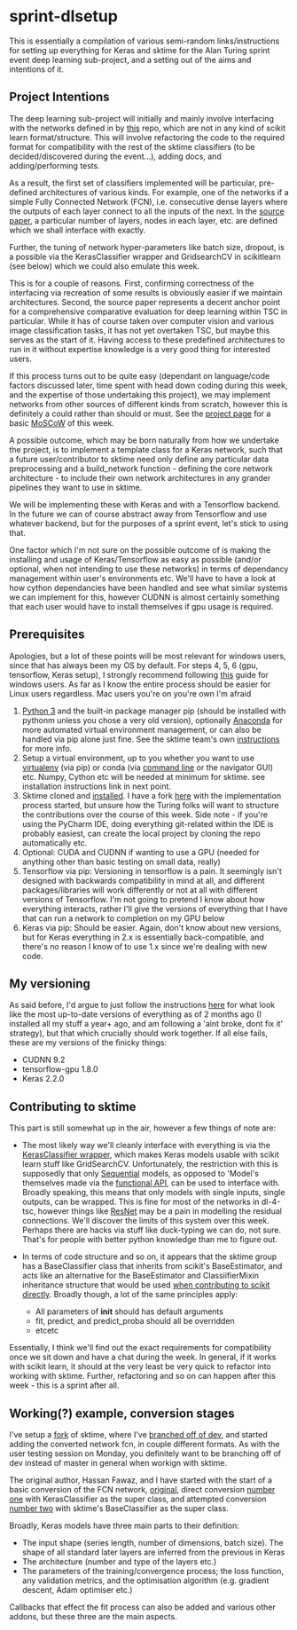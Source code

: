 # sprint-dlsetup
This is essentially a compilation of various semi-random links/instructions for setting up everything for Keras and sktime for the Alan Turing sprint event deep learning sub-project, and a setting out of the aims and intentions of it. 

## Project Intentions

The deep learning sub-project will initially and mainly involve interfacing with the networks defined in by [this](https://github.com/hfawaz/dl-4-tsc) repo, which are not in any kind of scikit learn format/structure. This will involve refactoring the code to the required format for compatibility with the rest of the sktime classifiers (to be decided/discovered during the event...), adding docs, and adding/performing tests. 

As a result, the first set of classifiers implemented will be particular, pre-defined architectures of various kinds. For example, one of the networks if a simple Fully Connected Network (FCN), i.e. consecutive dense layers where the outputs of each layer connect to all the inputs of the next. In the [source paper](https://link.springer.com/article/10.1007%2Fs10618-019-00619-1), a particular number of layers, nodes in each layer, etc. are defined which we shall interface with exactly. 

Further, the tuning of network hyper-parameters like batch size, dropout, is a possible via the KerasClassifier wrapper and GridsearchCV in scikitlearn (see below) which we could also emulate this week. 

This is for a couple of reasons. First, confirming correctness of the interfacing via recreation of some results is obviously easier if we maintain architectures. Second, the source paper represents a decent anchor point for a comprehensive comparative evaluation for deep learning within TSC in particular. While it has of course taken over computer vision and various image classification tasks, it has not yet overtaken TSC, but maybe this serves as the start of it. Having access to these predefined architectures to run in it without expertise knowledge is a very good thing for interested users. 

If this process turns out to be quite easy (dependant on language/code factors discussed later, time spent with head down coding during this week, and the expertise of those undertaking this project), we may implement networks from other sources of different kinds from scratch, however this is definitely a could rather than should or must. See the [project page](https://github.com/alan-turing-institute/sktime/projects/5) for a basic [MoSCoW](https://en.wikipedia.org/wiki/MoSCoW_method0) of this week.

A possible outcome, which may be born naturally from how we undertake the project, is to implement a template class for a Keras network, such that a future user/contributor to sktime need only define any particular data preprocessing and a build_network function - defining the core network architecture - to include their own network architectures in any grander pipelines they want to use in sktime. 

We will be implementing these with Keras and with a Tensorflow backend. In the future we can of course abstract away from Tensorflow and use whatever backend, but for the purposes of a sprint event, let's stick to using that. 

One factor which I'm not sure on the possible outcome of is making the installing and usage of Keras/Tensorflow as easy as possible (and/or optional, when not intending to use these networks) in terms of dependancy management within user's environments etc. We'll have to have a look at how cython dependancies have been handled and see what similar systems we can implement for this, however CUDNN is almost certainly something that each user would have to install themselves if gpu usage is required.


## Prerequisites 

Apologies, but a lot of these points will be most relevant for windows users, since that has always been my OS by default. For steps 4, 5, 6 (gpu, tensorflow, Keras setup), I strongly recommend following [this](https://github.com/antoniosehk/keras-tensorflow-windows-installation) guide for windows users. As far as I know the entire process should be easier for Linux users regardless. Mac users you're on you're own I'm afraid

1. [Python 3](https://www.python.org/downloads/) and the built-in package manager pip (should be installed with pythonm unless you chose a very old version), optionally [Anaconda](https://docs.anaconda.com/anaconda/install/windows/) for more automated virtual environment management, or can also be handled via pip alone just fine. See the sktime team's own [instructions](https://github.com/alan-turing-institute/sktime/wiki/2019-sktime-MLJ-tutorial-development-sprint#getting-started) for more info. 
2. Setup a virtual environment, up to you whether you want to use [virtualenv](https://uoa-eresearch.github.io/eresearch-cookbook/recipe/2014/11/26/python-virtual-env/) (via pip) or conda (via [command line](https://uoa-eresearch.github.io/eresearch-cookbook/recipe/2014/11/20/conda/) or the navigator GUI) etc. Numpy, Cython etc will be needed at minimum for sktime. see installation instructions link in next point. 
3. Sktime cloned and [installed](https://github.com/alan-turing-institute/sktime#installation). I have a fork [here](https://github.com/James-Large/sktime) with the implementation process started, but unsure how the Turing folks will want to structure the contributions over the course of this week. Side note - if you're using the PyCharm IDE, doing everything git-related within the IDE is probably easiest, can create the local project by cloning the repo automatically etc. 
4. Optional: CUDA and CUDNN if wanting to use a GPU (needed for anything other than basic testing on small data, really) 
5. Tensorflow via pip: Versioning in tensorflow is a pain. It seemingly isn't designed with backwards compatibility in mind at all, and different packages/libraries will work differently or not at all with different versions of Tensorflow. I'm not going to pretend I know about how everything interacts, rather I'll give the versions of everything that I have that can run a network to completion on my GPU below
6. Keras via pip: Should be easier. Again, don't know about new versions, but for Keras everything in 2.x is essentially back-compatible, and there's no reason I know of to use 1.x since we're dealing with new code. 

## My versioning

As said before, I'd argue to just follow the instructions [here](https://github.com/antoniosehk/keras-tensorflow-windows-installation) for what look like the most up-to-date versions of everything as of 2 months ago (I installed all my stuff a year+ ago, and am following a 'aint broke, dont fix it' strategy), but that which crucially should work together. If all else fails, these are my versions of the finicky things: 

* CUDNN                  9.2
* tensorflow-gpu         1.8.0     
* Keras                  2.2.0

## Contributing to sktime

This part is still somewhat up in the air, however a few things of note are: 

* The most likely way we'll cleanly interface with everything is via the [KerasClassifier wrapper](https://keras.io/scikit-learn-api/), which makes Keras models usable with scikit learn stuff like GridSearchCV. Unfortunately, the restriction with this is supposedly that only [Sequential](https://keras.io/getting-started/sequential-model-guide/) models, as opposed to 'Model's themselves made via the [functional API](https://keras.io/getting-started/functional-api-guide/), can be used to interface with. Broadly speaking, this means that only models with single inputs, single outputs, can be wrapped. This is fine for most of the networks in dl-4-tsc, however things like [ResNet](https://github.com/hfawaz/dl-4-tsc/blob/master/classifiers/resnet.py) may be a pain in modelling the residual connections. We'll discover the limits of this system over this week. Perhaps there are hacks via stuff like duck-typing we can do, not sure. That's for people with better python knowledge than me to figure out. 

* In terms of code structure and so on, it appears that the sktime group has a BaseClassifier class that inherits from scikit's BaseEstimator, and acts like an alternative for the BaseEstimator and ClassiifierMixin inheritance structure that would be used [when contributing to scikit directly](https://scikit-learn.org/dev/developers/contributing.html#rolling-your-own-estimator). Broadly though, a lot of the same principles apply: 
  * All parameters of __init__ should has default arguments
  * fit, predict, and predict_proba should all be overridden
  * etcetc 

Essentially, I think we'll find out the exact requirements for compatibility once we sit down and have a chat during the week. In general, if it works with scikit learn, it should at the very least be very quick to refactor into working with sktime. Further, refactoring and so on can happen after this week - this is a sprint after all.

## Working(?) example, conversion stages

I've setup a [fork](https://github.com/James-Large/sktime) of sktime, where I've [branched off of dev](https://github.com/James-Large/sktime/tree/dl4tsc/sktime/classifiers), and started adding the converted network fcn, in couple different formats. As with the user testing session on Monday, you definitely want to be branching off of dev instead of master in general when workign with sktime. 

The original author, Hassan Fawaz, and I have started with the start of a basic conversion of the FCN network, [original](https://github.com/hfawaz/dl-4-tsc/blob/master/classifiers/fcn.py), direct conversion [number one](https://github.com/James-Large/sktime/blob/dl4tsc/sktime/contrib/deeplearning_based/fcn_fawaz.py) with KerasClassifier as the super class, and attempted conversion [number two](https://github.com/James-Large/sktime/blob/dl4tsc/sktime/contrib/deeplearning_based/fcn_noKC.py) with sktime's BaseClassifier as the super class.

Broadly, Keras models have three main parts to their definition: 

* The input shape (series length, number of dimensions, batch size). The shape of all standard later layers are inferred from the previous in Keras
* The architecture (number and type of the layers etc.)
* The parameters of the training/convergence process; the loss function, any validation metrics, and the optimisation algorithm (e.g. gradient descent, Adam optimiser etc.)

Callbacks that effect the fit process can also be added and various other addons, but these three are the main aspects. 
